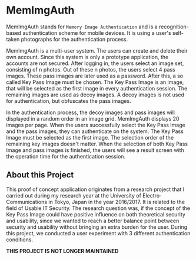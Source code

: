 # MemImgAuth
MemImgAuth stands for `Memory Image Authentication` and is a recognition-based authentication scheme for mobile devices. It is using a user's self-taken photographs for the authentication process. 

MemImgAuth is a multi-user system. The users can create and delete their own account. Since this system is only a prototype application, the accounts are not secured. After logging in, the users select an image set, consisting of n photos. Out of these n photos, the users select 4 pass images. These pass images are later used as a password. After this, a so called Key Pass Image must be chosen. The Key Pass Image is an image, that will be selected as the first image in every authentication session. The remaining images are used as decoy images. A decoy images is not used for authentication, but obfuscates the pass images.

In the authentication process, the decoy images and pass images will displayed in a random order in an image grid. MemImgAuth displays 20 images per page. When the users successfully select the Key Pass Image and the pass images, they can authenticate on the system. The Key Pass Image must be selected as the first image. The selection order of the remaining key images doesn't matter. 
When the selection of both Key Pass Image and pass images is finished, the users will see a result screen with the operation time for the authentication session.

## About this Project
This proof of concept application originates from a research project that I carried out during my research year at the University of Electro-Communications in Tokyo, Japan in the year 2016/2017. It is related to the field of Usable IT Security. The research question was, if the concept of the Key Pass Image could have positive influence on both theoretical security and usability, since we wanted to reach a better balance point between security and usability without bringing an extra burden for the user. During this project, we conducted a user experiment with 3 different authentication conditions.

**THIS PROJECT IS NOT LONGER MAINTAINED**
